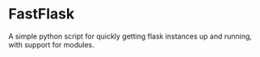 FastFlask
=========

A simple python script for quickly getting flask instances up and running, with support for modules.